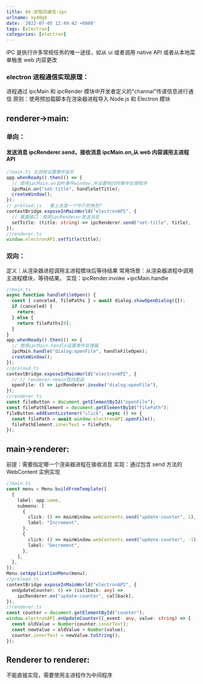 ```yaml
---
title: 04-进程间通信-ipc
urlname: xy40g8
date: '2022-07-05 12:49:42 +0800'
tags: [electron]
categories: [electron]
---
```


IPC 是执行许多常规任务的唯一途径，如从 ui 或者调用 native API 或者从本地菜单触发 web 内容更改

### electron 进程通信实现原理：

进程通过 ipcMain 和 ipcRender 模块中开发者定义的"channal"传递信息进行通信
原则：使用预加载脚本在渲染器进程导入 Node.js 和 Electron 模块

## renderer->main:

### 单向：

#### 发送消息 ipcRenderer.send，接收消息 ipcMain.on,从 web 内容调用主进程 API

```typescript
//main.ts 主进程设置事件监听
app.whenReady().then(() => {
  // 使用ipcMain.on监听事件window.并设置响应的事件处理程序
  ipcMain.on("set-title", handleSetTitle);
  createWindow();
});
// preload.js   看上去是一个中介的角色?
contextBridge.exposeInMainWorld("electronAPI", {
  // 暴露接口：使用ipcRenderer发送消息
  setTitle: (title: string) => ipcRenderer.send("set-title", title),
});
//renderer.ts
window.electronAPI.setTitle(title);
```

### 双向：

定义：从渲染器进程调用主进程模块后等待结果
常用场景：从渲染器进程中调用主进程模块，等待结果。
实现：ipcRender.invoke +ipcMain.handle

```typescript
//main.ts
async function handleFileOpen() {
  const { canceled, filePaths } = await dialog.showOpenDialog({});
  if (canceled) {
    return;
  } else {
    return filePaths[0];
  }
}
app.whenReady().then(() => {
  // 使用ipcMain.handle设置事件处理器
  ipcMain.handle("dialog:openFile", handleFileOpen);
  createWindow();
});
//preload.ts
contextBridge.exposeInMainWorld("electronAPI", {
  // // renderer->main双向发送
  openFile: () => ipcRenderer.invoke("dialog:openFile"),
});
//renderer.ts
const fileButton = document.getElementById("openFile");
const filePathElement = document.getElementById("filePath");
fileButton.addEventListener("click", async () => {
  const filePath = await window.electronAPI.openFile();
  filePathElement.innerText = filePath;
});
```

## main->renderer:

前提：需要指定哪一个渲染器进程在接收消息
实现：通过包含 send 方法的 WebContent 实例实现

```typescript
//main.ts
const menu = Menu.buildFromTemplate([
  {
    label: app.name,
    submenu: [
      {
        click: () => mainWindow.webContents.send("update-counter", 1),
        label: "Increment",
      },
      {
        click: () => mainWindow.webContents.send("update-counter", -1),
        label: "Decrement",
      },
    ],
  },
]);
Menu.setApplicationMenu(menu);
//preload.ts
contextBridge.exposeInMainWorld("electronAPI", {
  onUpdateCounter: () => (callback: any) =>
    ipcRenderer.on("update-counter", callback),
});
//renderer.ts
const counter = document.getElementById("counter");
window.electronAPI.onUpdateCounter((_event: any, value: string) => {
  const oldValue = Number(counter.innerText);
  const newValue = oldValue + Number(value);
  counter.innerText = newValue.toString();
});
```

## Renderer to renderer:

不能直接实现，需要使用主进程作为中间程序

